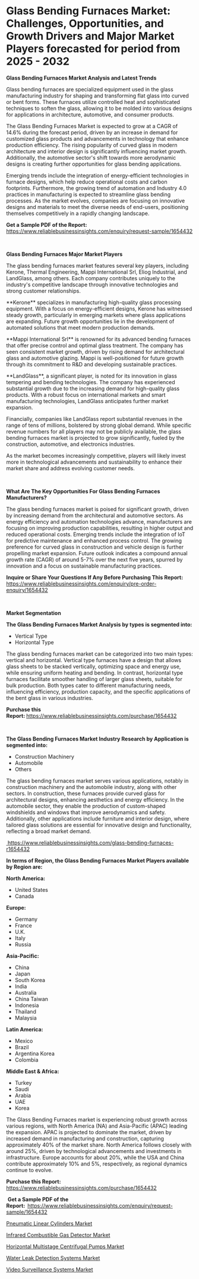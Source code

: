 <p><h1>Glass Bending Furnaces Market: Challenges, Opportunities, and Growth Drivers and Major Market Players forecasted for period from 2025 - 2032</h1></p><p><strong>Glass Bending Furnaces Market Analysis and Latest Trends</strong></p>
<p><p>Glass bending furnaces are specialized equipment used in the glass manufacturing industry for shaping and transforming flat glass into curved or bent forms. These furnaces utilize controlled heat and sophisticated techniques to soften the glass, allowing it to be molded into various designs for applications in architecture, automotive, and consumer products.</p><p>The Glass Bending Furnaces Market is expected to grow at a CAGR of 14.6% during the forecast period, driven by an increase in demand for customized glass products and advancements in technology that enhance production efficiency. The rising popularity of curved glass in modern architecture and interior design is significantly influencing market growth. Additionally, the automotive sector's shift towards more aerodynamic designs is creating further opportunities for glass bending applications.</p><p>Emerging trends include the integration of energy-efficient technologies in furnace designs, which help reduce operational costs and carbon footprints. Furthermore, the growing trend of automation and Industry 4.0 practices in manufacturing is expected to streamline glass bending processes. As the market evolves, companies are focusing on innovative designs and materials to meet the diverse needs of end-users, positioning themselves competitively in a rapidly changing landscape.</p></p>
<p><strong>Get a Sample PDF of the Report:&nbsp;</strong> <a href="https://www.reliablebusinessinsights.com/enquiry/request-sample/1654432?utm_campaign=57&utm_medium=2&utm_source=Github&utm_content=ia&utm_term=11042025&utm_id=glass-bending-furnaces">https://www.reliablebusinessinsights.com/enquiry/request-sample/1654432</a></p>
<p>&nbsp;</p>
<p><strong>Glass Bending Furnaces Major Market Players</strong></p>
<p><p>The glass bending furnaces market features several key players, including Kerone, Thermal Engineering, Mappi International Srl, Eliog Industrial, and LandGlass, among others. Each company contributes uniquely to the industry's competitive landscape through innovative technologies and strong customer relationships.</p><p>**Kerone** specializes in manufacturing high-quality glass processing equipment. With a focus on energy-efficient designs, Kerone has witnessed steady growth, particularly in emerging markets where glass applications are expanding. Future growth opportunities lie in the development of automated solutions that meet modern production demands.</p><p>**Mappi International Srl** is renowned for its advanced bending furnaces that offer precise control and optimal glass treatment. The company has seen consistent market growth, driven by rising demand for architectural glass and automotive glazing. Mappi is well-positioned for future growth through its commitment to R&D and developing sustainable practices.</p><p>**LandGlass**, a significant player, is noted for its innovation in glass tempering and bending technologies. The company has experienced substantial growth due to the increasing demand for high-quality glass products. With a robust focus on international markets and smart manufacturing technologies, LandGlass anticipates further market expansion.</p><p>Financially, companies like LandGlass report substantial revenues in the range of tens of millions, bolstered by strong global demand. While specific revenue numbers for all players may not be publicly available, the glass bending furnaces market is projected to grow significantly, fueled by the construction, automotive, and electronics industries. </p><p>As the market becomes increasingly competitive, players will likely invest more in technological advancements and sustainability to enhance their market share and address evolving customer needs.</p></p>
<p>&nbsp;</p>
<p><strong>What Are The Key Opportunities For Glass Bending Furnaces Manufacturers?</strong></p>
<p><p>The glass bending furnaces market is poised for significant growth, driven by increasing demand from the architectural and automotive sectors. As energy efficiency and automation technologies advance, manufacturers are focusing on improving production capabilities, resulting in higher output and reduced operational costs. Emerging trends include the integration of IoT for predictive maintenance and enhanced process control. The growing preference for curved glass in construction and vehicle design is further propelling market expansion. Future outlook indicates a compound annual growth rate (CAGR) of around 5-7% over the next five years, spurred by innovation and a focus on sustainable manufacturing practices.</p></p>
<p><strong>Inquire or Share Your Questions If Any Before Purchasing This Report:</strong> <a href="https://www.reliablebusinessinsights.com/enquiry/pre-order-enquiry/1654432?utm_campaign=57&utm_medium=2&utm_source=Github&utm_content=ia&utm_term=11042025&utm_id=glass-bending-furnaces">https://www.reliablebusinessinsights.com/enquiry/pre-order-enquiry/1654432</a></p>
<p>&nbsp;</p>
<p><strong>Market Segmentation</strong></p>
<p><strong>The Glass Bending Furnaces Market Analysis by types is segmented into:</strong></p>
<p><ul><li>Vertical Type</li><li>Horizontal Type</li></ul></p>
<p><p>The glass bending furnaces market can be categorized into two main types: vertical and horizontal. Vertical type furnaces have a design that allows glass sheets to be stacked vertically, optimizing space and energy use, while ensuring uniform heating and bending. In contrast, horizontal type furnaces facilitate smoother handling of larger glass sheets, suitable for bulk production. Both types cater to different manufacturing needs, influencing efficiency, production capacity, and the specific applications of the bent glass in various industries.</p></p>
<p><strong>Purchase this Report:&nbsp;</strong><a href="https://www.reliablebusinessinsights.com/purchase/1654432?utm_campaign=57&utm_medium=2&utm_source=Github&utm_content=ia&utm_term=11042025&utm_id=glass-bending-furnaces">https://www.reliablebusinessinsights.com/purchase/1654432</a></p>
<p>&nbsp;</p>
<p><strong>The Glass Bending Furnaces Market Industry Research by Application is segmented into:</strong></p>
<p><ul><li>Construction Machinery</li><li>Automobile</li><li>Others</li></ul></p>
<p><p>The glass bending furnaces market serves various applications, notably in construction machinery and the automobile industry, along with other sectors. In construction, these furnaces provide curved glass for architectural designs, enhancing aesthetics and energy efficiency. In the automobile sector, they enable the production of custom-shaped windshields and windows that improve aerodynamics and safety. Additionally, other applications include furniture and interior design, where tailored glass solutions are essential for innovative design and functionality, reflecting a broad market demand.</p></p>
<p><a href="https://www.reliablebusinessinsights.com/glass-bending-furnaces-r1654432?utm_campaign=57&utm_medium=2&utm_source=Github&utm_content=ia&utm_term=11042025&utm_id=glass-bending-furnaces">&nbsp;https://www.reliablebusinessinsights.com/glass-bending-furnaces-r1654432</a></p>
<p><strong>In terms of Region, the Glass Bending Furnaces Market Players available by Region are:</strong></p>
<p>
    <p> <strong> North America: </strong>
        <ul>
            <li>United States</li>
            <li>Canada</li>
        </ul>
        </p> 
    <p> <strong> Europe: </strong>
        <ul>
            <li>Germany</li>
            <li>France</li>
            <li>U.K.</li>
            <li>Italy</li>
            <li>Russia</li>
        </ul>
        </p> 
    <p> <strong> Asia-Pacific: </strong>
        <ul>
            <li>China</li>
            <li>Japan</li>
            <li>South Korea</li>
            <li>India</li>
            <li>Australia</li>
            <li>China Taiwan</li>
            <li>Indonesia</li>
            <li>Thailand</li>
            <li>Malaysia</li>
        </ul>
        </p> 
    <p> <strong> Latin America: </strong>
        <ul>
            <li>Mexico</li>
            <li>Brazil</li>
            <li>Argentina Korea</li>
            <li>Colombia</li>
        </ul>
        </p> 
    <p> <strong> Middle East & Africa: </strong>
        <ul>
            <li>Turkey</li>
            <li>Saudi</li>
            <li>Arabia</li>
            <li>UAE</li>
            <li>Korea</li>
        </ul>
    </p>
    </p>
<p><p>The Glass Bending Furnaces market is experiencing robust growth across various regions, with North America (NA) and Asia-Pacific (APAC) leading the expansion. APAC is projected to dominate the market, driven by increased demand in manufacturing and construction, capturing approximately 40% of the market share. North America follows closely with around 25%, driven by technological advancements and investments in infrastructure. Europe accounts for about 20%, while the USA and China contribute approximately 10% and 5%, respectively, as regional dynamics continue to evolve.</p></p>
<p><strong>Purchase this Report: </strong><a href="https://www.reliablebusinessinsights.com/purchase/1654432?utm_campaign=57&utm_medium=2&utm_source=Github&utm_content=ia&utm_term=11042025&utm_id=glass-bending-furnaces">https://www.reliablebusinessinsights.com/purchase/1654432</a></p>
<p>&nbsp;<strong>Get a Sample PDF of the Report:&nbsp;&nbsp;</strong><a href="https://www.reliablebusinessinsights.com/enquiry/request-sample/1654432?utm_campaign=57&utm_medium=2&utm_source=Github&utm_content=ia&utm_term=11042025&utm_id=glass-bending-furnaces">https://www.reliablebusinessinsights.com/enquiry/request-sample/1654432</a></p>
<p><strong></strong></p>
<p><p><a href="https://github.com/akitamegge65/Market-Research-Report-List-1/blob/main/pneumatic-linear-cylinders-market.md?utm_campaign=57&utm_medium=2&utm_source=Github&utm_content=ia&utm_term=11042025&utm_id=glass-bending-furnaces">Pneumatic Linear Cylinders Market</a></p><p><a href="https://github.com/widlerumland/Market-Research-Report-List-1/blob/main/infrared-combustible-gas-detector-market.md?utm_campaign=57&utm_medium=2&utm_source=Github&utm_content=ia&utm_term=11042025&utm_id=glass-bending-furnaces">Infrared Combustible Gas Detector Market</a></p><p><a href="https://github.com/panciujoslin3/Market-Research-Report-List-1/blob/main/horizontal-multistage-centrifugal-pumps-market.md?utm_campaign=57&utm_medium=2&utm_source=Github&utm_content=ia&utm_term=11042025&utm_id=glass-bending-furnaces">Horizontal Multistage Centrifugal Pumps Market</a></p><p><a href="https://github.com/uldularido/Market-Research-Report-List-1/blob/main/water-leak-detection-systems-market.md?utm_campaign=57&utm_medium=2&utm_source=Github&utm_content=ia&utm_term=11042025&utm_id=glass-bending-furnaces">Water Leak Detection Systems Market</a></p><p><a href="https://github.com/gummaarmel83/Market-Research-Report-List-1/blob/main/video-surveillance-systems-market.md?utm_campaign=57&utm_medium=2&utm_source=Github&utm_content=ia&utm_term=11042025&utm_id=glass-bending-furnaces">Video Surveillance Systems Market</a></p></p>